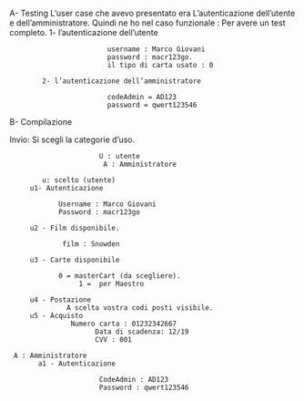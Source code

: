 A- Testing
      L’user case che avevo presentato era L’autenticazione dell’utente e dell’amministratore. Quindi ne ho nel caso funzionale : Per avere un test completo.
           1- l’autenticazione dell’utente 

                            username : Marco Giovani
                            password : macr123go.
                            il tipo di carta usato : 0

            2- l’autenticazione dell’amministratore
        
                            codeAdmin = AD123
                            password = qwert123546
 

B- Compilazione

  Invio:
                         Si scegli la categorie d’uso.

                          U : utente
                           A : Amministratore

            u: scelto (utente)
         u1- Autenticazione 

                Username : Marco Giovani
                Password : macr123go

         u2 - Film disponibile.

                 film : Snowden

         u3 - Carte disponibile

                0 = masterCart (da scegliere).
                     1 =  per Maestro

         u4 - Postazione
                  A scelta vostra codi posti visibile.
         u5 - Acquisto
                   Numero carta : 01232342667
                         Data di scadenza: 12/19
                         CVV : 001

     A : Amministratore
           a1 - Autenticazione
                      
                          CodeAdmin : AD123
                          Password : qwert123546

   


